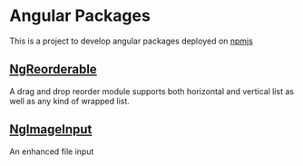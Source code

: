 # Angular Packages

This is a project to develop angular packages deployed on
[npmjs](https://www.npmjs.com/settings/zhiguang/packages)

## [NgReorderable](https://www.npmjs.com/package/ng-reorderable)

A drag and drop reorder module supports both horizontal and vertical list as
well as any kind of wrapped list.

## [NgImageInput](https://www.npmjs.com/package/ng-image-input)

An enhanced file input
